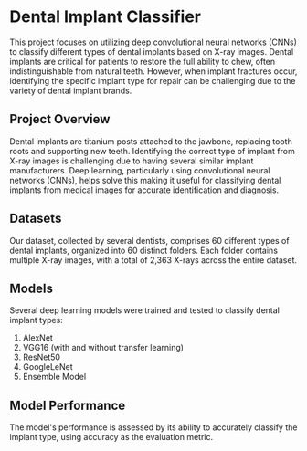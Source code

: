 # Dental Implant Classifier

This project focuses on utilizing deep convolutional neural networks (CNNs) to classify different types of dental implants based on X-ray images. Dental implants are critical for patients to restore the full ability to chew, often indistinguishable from natural teeth. However, when implant fractures occur, identifying the specific implant type for repair can be challenging due to the variety of dental implant brands.

## Project Overview

Dental implants are titanium posts attached to the jawbone, replacing tooth roots and supporting new teeth. Identifying the correct type of implant from X-ray images is challenging due to having several similar implant manufacturers. Deep learning, particularly using convolutional neural networks (CNNs), helps solve this making it useful for classifying dental implants from medical images for accurate identification and diagnosis.

## Datasets

Our dataset, collected by several dentists, comprises 60 different types of dental implants, organized into 60 distinct folders. Each folder contains multiple X-ray images, with a total of 2,363 X-rays across the entire dataset.
## Models

Several deep learning models were trained and tested to classify dental implant types:

1. AlexNet
2. VGG16 (with and without transfer learning)
3. ResNet50
4. GoogleLeNet
5. Ensemble Model

## Model Performance

The model's performance is assessed by its ability to accurately classify the implant type, using accuracy as the evaluation metric.
